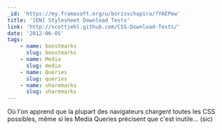 ```yaml
---
_id: 'https://my.framasoft.org/u/borisschapira/?YAEPew'
title: '[EN] Stylesheet Download Tests'
link: 'http://scottjehl.github.com/CSS-Download-Tests/'
date: '2012-06-05'
tags:
    - name: boostmarks
      slug: boostmarks
    - name: Media
      slug: media
    - name: Queries
      slug: queries
    - name: sharemarks
      slug: sharemarks
---
```


<div class="markdown"><p>Où l'on apprend que la plupart des navigateurs chargent toutes les CSS possibles, même si les Media Queries précisent que c'est inutile... (sic)
</p></div>
